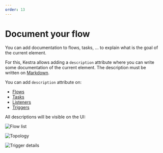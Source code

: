 ```yaml
---
order: 13
---
```

# Document your flow

You can add documentation to flows, tasks, ... to explain what is the goal of the current element.

For this, Kestra allows adding a `description` attribute where you can write some documentation of the current element.
The description must be written on [Markdown](https://en.wikipedia.org/wiki/Markdown).

You can add `description` attribute on: 
- [Flows](../flow)
- [Tasks](../flow)
- [Listeners](../listeners)
- [Triggers](../triggers)

All descriptions will be visible on the UI: 

![Flow list](./docs-ui-1.png)

![Topology](./docs-ui-2.png)

![Trigger details](./docs-ui-3.png)
